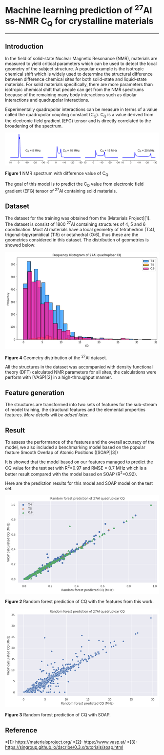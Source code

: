# Machine learning prediction of <sup>27</sup>Al ss-NMR C<sub>Q</sub> for crystalline materials 

--------------------------------------------------------------------------------------------

## Introduction

In the field of solid-state Nuclear Magnetic Resonance (NMR), materials are measured to yield critical parameters which can be used to detect the local geometry of the subject structure. A popular example is the isotropic chemical shift which is widely used to determine the structural difference between difference chemical sites for both solid-state and liquid-state materials. For solid materials specifically, there are more parameters than isotropic chemical shift that people can get from the NMR spectrums because of the remaining many body interactions such as dipolar interactions and quadrupolar interactions. 

Experimentally quadrupolar interactions can be measure in terms of a value called the quadrupolar coupling constant (C<sub>Q</sub>). C<sub>Q</sub> is a value derived from the electronic field gradient (EFG) tensor and is directly correlated to the broadening of the spectrum.

![spectrum_cq](./figures/spectrum_cq.png)

**Figure 1** NMR spectrum with difference value of C<sub>Q</sub>

The goal of this model is to predict the C<sub>Q</sub> value from electronic field gradient (EFG) tensor of <sup>27</sup>Al containing solid materials. 

## Dataset

The dataset for the training was obtained from the [Materials Project][1]. The dataset is consist of 1800 <sup>27</sup>Al containing structures of 4, 5 and 6 coordination. Most Al materials have a local geometry of tetrahedron (T:4), trigonal-bipyramidical (T:5) or octahedral (O:6), thus these are the geometries considered in this dataset. The distribution of geometries is showed below:

![geo_dist](./figures/geo_dist.png)

**Figure 4** Geometry distribution of the <sup>27</sup>Al dataset. 

All the structures in the dataset was accompanied with density functional theory (DFT) calculated NMR parameters for all sites, the calculations were perform with [VASP][2] in a high-throughput manner. 

## Feature generation 

The structures are transformed into two sets of features for the sub-stream of model training, the structural features and the elemental properties features. *More details will be added later.* 

## Result

To assess the performance of the features and the overall accuracy of the model, we also included a benchmarking model based on the popular feature Smooth Overlap of Atomic Positions ([SOAP][3])

It is showed that the model based on our features managed to predict the CQ value for the test set with R<sup>2</sup>=0.97 and RMSE = 0.7 MHz which is a better result compared with the model based on SOAP (R<sup>2</sup>=0.92).  

Here are the prediction results for this model and SOAP model on the test set.  

![test_result](./figures/test_r2_98_chemenv_split.png)

**Figure 2** Random forest prediction of CQ with the features from this work.  

![test_result_SOAP](./figures/27Al_RF_testset_SOAP_101521.png)

**Figure 3** Random forest prediction of CQ with SOAP.  

## Reference

*[1]: https://materialsproject.org/
*[2]: https://www.vasp.at/
*[3]: https://singroup.github.io/dscribe/0.3.x/tutorials/soap.html